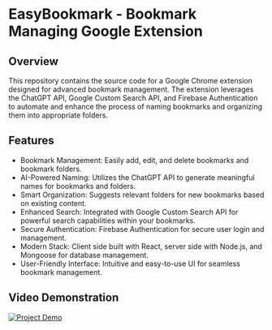 # EasyBookmark - Bookmark Managing Google Extension

## Overview

This repository contains the source code for a Google Chrome extension designed for advanced bookmark management. The extension leverages the ChatGPT API, Google Custom Search API, and Firebase Authentication to automate and enhance the process of naming bookmarks and organizing them into appropriate folders.

## Features

- Bookmark Management: Easily add, edit, and delete bookmarks and bookmark folders.
- AI-Powered Naming: Utilizes the ChatGPT API to generate meaningful names for bookmarks and folders.
- Smart Organization: Suggests relevant folders for new bookmarks based on existing content.
- Enhanced Search: Integrated with Google Custom Search API for powerful search capabilities within your bookmarks.
- Secure Authentication: Firebase Authentication for secure user login and management.
- Modern Stack: Client side built with React, server side with Node.js, and Mongoose for database management.
- User-Friendly Interface: Intuitive and easy-to-use UI for seamless bookmark management.

## Video Demonstration

[![Project Demo](https://img.youtube.com/vi/_Ocm8UdksjU/hqdefault.jpg)](https://www.youtube.com/watch?v=_Ocm8UdksjU)
